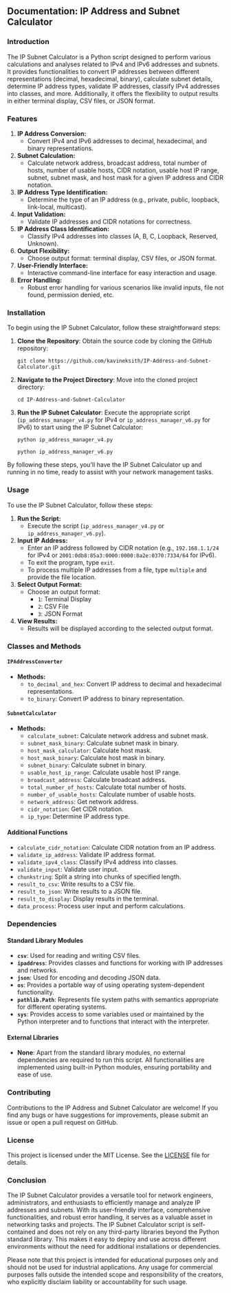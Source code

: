 ## Documentation: IP Address and Subnet Calculator 

### Introduction
The IP Subnet Calculator is a Python script designed to perform various calculations and analyses related to IPv4 and IPv6 addresses and subnets. It provides functionalities to convert IP addresses between different representations (decimal, hexadecimal, binary), calculate subnet details, determine IP address types, validate IP addresses, classify IPv4 addresses into classes, and more. Additionally, it offers the flexibility to output results in either terminal display, CSV files, or JSON format.

### Features
1. **IP Address Conversion:**
    - Convert IPv4 and IPv6 addresses to decimal, hexadecimal, and binary representations.
2. **Subnet Calculation:**
    - Calculate network address, broadcast address, total number of hosts, number of usable hosts, CIDR notation, usable host IP range, subnet, subnet mask, and host mask for a given IP address and CIDR notation.
3. **IP Address Type Identification:**
    - Determine the type of an IP address (e.g., private, public, loopback, link-local, multicast).
4. **Input Validation:**
    - Validate IP addresses and CIDR notations for correctness.
5. **IP Address Class Identification:**
    - Classify IPv4 addresses into classes (A, B, C, Loopback, Reserved, Unknown).
6. **Output Flexibility:**
    - Choose output format: terminal display, CSV files, or JSON format.
7. **User-Friendly Interface:**
    - Interactive command-line interface for easy interaction and usage.
8. **Error Handling:**
    - Robust error handling for various scenarios like invalid inputs, file not found, permission denied, etc.

### Installation
To begin using the IP Subnet Calculator, follow these straightforward steps:

1. **Clone the Repository**: Obtain the source code by cloning the GitHub repository:
   ```
   git clone https://github.com/kavineksith/IP-Address-and-Subnet-Calculator.git
   ```

2. **Navigate to the Project Directory**: Move into the cloned project directory:
   ```
   cd IP-Address-and-Subnet-Calculator
   ```

3. **Run the IP Subnet Calculator**: Execute the appropriate script (`ip_address_manager_v4.py` for IPv4 or `ip_address_manager_v6.py` for IPv6) to start using the IP Subnet Calculator:
   ```
   python ip_address_manager_v4.py
   ```

   ```
   python ip_address_manager_v6.py
   ```

By following these steps, you'll have the IP Subnet Calculator up and running in no time, ready to assist with your network management tasks.

### Usage
To use the IP Subnet Calculator, follow these steps:
1. **Run the Script:**
    - Execute the script (`ip_address_manager_v4.py` or `ip_address_manager_v6.py`).
2. **Input IP Address:**
    - Enter an IP address followed by CIDR notation (e.g., `192.168.1.1/24` for IPv4 or `2001:0db8:85a3:0000:0000:8a2e:0370:7334/64` for IPv6).
    - To exit the program, type `exit`.
    - To process multiple IP addresses from a file, type `multiple` and provide the file location.
3. **Select Output Format:**
    - Choose an output format:
        - `1`: Terminal Display
        - `2`: CSV File
        - `3`: JSON Format
4. **View Results:**
    - Results will be displayed according to the selected output format.

### Classes and Methods
#### `IPAddressConverter`
- **Methods:**
    - `to_decimal_and_hex`: Convert IP address to decimal and hexadecimal representations.
    - `to_binary`: Convert IP address to binary representation.

#### `SubnetCalculator`
- **Methods:**
    - `calculate_subnet`: Calculate network address and subnet mask.
    - `subnet_mask_binary`: Calculate subnet mask in binary.
    - `host_mask_calculator`: Calculate host mask.
    - `host_mask_binary`: Calculate host mask in binary.
    - `subnet_binary`: Calculate subnet in binary.
    - `usable_host_ip_range`: Calculate usable host IP range.
    - `broadcast_address`: Calculate broadcast address.
    - `total_number_of_hosts`: Calculate total number of hosts.
    - `number_of_usable_hosts`: Calculate number of usable hosts.
    - `network_address`: Get network address.
    - `cidr_notation`: Get CIDR notation.
    - `ip_type`: Determine IP address type.

#### Additional Functions
- `calculate_cidr_notation`: Calculate CIDR notation from an IP address.
- `validate_ip_address`: Validate IP address format.
- `validate_ipv4_class`: Classify IPv4 address into classes.
- `validate_input`: Validate user input.
- `chunkstring`: Split a string into chunks of specified length.
- `result_to_csv`: Write results to a CSV file.
- `result_to_json`: Write results to a JSON file.
- `result_to_display`: Display results in the terminal.
- `data_process`: Process user input and perform calculations.

### Dependencies
#### Standard Library Modules
- **`csv`**: Used for reading and writing CSV files.
- **`ipaddress`**: Provides classes and functions for working with IP addresses and networks.
- **`json`**: Used for encoding and decoding JSON data.
- **`os`**: Provides a portable way of using operating system-dependent functionality.
- **`pathlib.Path`**: Represents file system paths with semantics appropriate for different operating systems.
- **`sys`**: Provides access to some variables used or maintained by the Python interpreter and to functions that interact with the interpreter.

#### External Libraries
- **None**: Apart from the standard library modules, no external dependencies are required to run this script. All functionalities are implemented using built-in Python modules, ensuring portability and ease of use.

### Contributing
Contributions to the IP Address and Subnet Calculator are welcome! If you find any bugs or have suggestions for improvements, please submit an issue or open a pull request on GitHub.

### License
This project is licensed under the MIT License. See the [LICENSE](LICENSE) file for details.

### Conclusion
The IP Subnet Calculator provides a versatile tool for network engineers, administrators, and enthusiasts to efficiently manage and analyze IP addresses and subnets. With its user-friendly interface, comprehensive functionalities, and robust error handling, it serves as a valuable asset in networking tasks and projects. The IP Subnet Calculator script is self-contained and does not rely on any third-party libraries beyond the Python standard library. This makes it easy to deploy and use across different environments without the need for additional installations or dependencies.

Please note that this project is intended for educational purposes only and should not be used for industrial applications. Any usage for commercial purposes falls outside the intended scope and responsibility of the creators, who explicitly disclaim liability or accountability for such usage.
